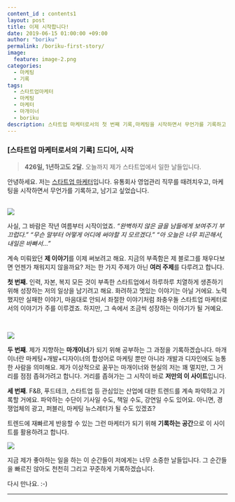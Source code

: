 ```yaml
---
content_id : contents1
layout: post
title: 이제 시작합니다!
date: 2019-06-15 01:00:00 +09:00
author: "boriku"
permalink: /boriku-first-story/
image:
  feature: image-2.png
categories:
  - 마케팅
  - 기록
tags:
  - 스타트업마케터
  - 마케팅
  - 마케터
  - 마개이너
  - boriku
description: 스타트업 마케터로서의 첫 번째 기록,마케팅을 시작하면서 무언가를 기록하고 남기고 싶었습니다. 디지털마케팅부터 푸드, 스타트업 트렌드까지 마개이너로 성장하는 그 과정을 담겠습니다.
---
```


### **[스타트업 마케터로서의 기록] 드디어, 시작**

> **426일, 1년하고도 2달.**
> 오늘까지 제가 스타트업에서 일한 날들입니다.
>

안녕하세요. 저는 <u>스타트업 마케터</u>입니다.
유통회사 영업관리 직무를 때려치우고,
마케팅을 시작하면서 무언가를 기록하고, 남기고 싶었습니다.

<br>![](https://images.unsplash.com/uploads/141103282695035fa1380/95cdfeef?ixlib=rb-1.2.1&ixid=eyJhcHBfaWQiOjEyMDd9&auto=format&fit=crop&w=1274&q=80)


사실, 그 바람은 작년 여름부터 시작이었죠.
*“완벽하지 않은 글을 남들에게 보여주기 부끄럽다.”*
*“무슨 말부터 어떻게 어디에 써야할 지 모르겠다.”*
*“아 오늘은 너무 피곤해서, 내일은 바빠서…”*

계속 미뤄왔던 **제 이야기**를 이제 써보려고 해요.
지금의 부족함은 제 블로그를 채우다보면 언젠가 채워지지 않을까요?
저는 한 가지 주제가 아닌 **여러 주제**를 다루려고 합니다.

**첫 번째.** 인력, 자본, 복지 모든 것이 부족한 스타트업에서 하루하루 치열하게 생존하기 위해 성장하는 저의 일상을 남기려고 해요.
화려하고 멋있는 이야기는 아닐 거에요.
노력했지만 실패한 이야기, 마음대로 안되서 좌절한 이야기처럼 좌충우돌 스타트업 마케터로서의 이야기가 주를 이루겠죠.
하지만, 그 속에서 조금씩 성장하는 이야기가 될 거예요.

<br>

![](https://images.unsplash.com/photo-1497005367839-6e852de72767?ixlib=rb-1.2.1&ixid=eyJhcHBfaWQiOjEyMDd9&auto=format&fit=crop&w=400&q=60)

**두 번째**. 제가 지향하는 **마개이너**가 되기 위해 공부하는 그 과정을 기록하겠습니다.
마개이너란 마케팅+개발+디자이너의 합성어로 마케팅 뿐만 아니라 개발과 디자인에도 능통한 사람을 의미해요.
제가 이상적으로 꿈꾸는 마개이너와 현실의 저는 꽤 멀지만, 그 거리를 점점 좁혀가려고 합니다.
거리를 좁혀가는 그 시작이 바로 **저만의 이 사이트**입니다.

**세 번째**. F&B, 푸드테크, 스타트업 등 관심있는 산업에 대한 트렌드를 계속 파악하고 기록할 거에요.
파악하는 수단이 기사일 수도, 책일 수도, 강연일 수도 있어요. 아니면, 경쟁업체의 광고, 퍼블리, 마케팅 뉴스레터가 될 수도 있겠죠?

 [](C:\Users\USER\GitHub\boriku\boriku\img\firstlog_3.jpg)

트렌드에 재빠르게 반응할 수 있는 그런 마케터가 되기 위해 **기록하는 공간**으로 이 사이트를 활용하려고 합니다.

![](https://images.unsplash.com/photo-1504805572947-34fad45aed93?ixlib=rb-1.2.1&ixid=eyJhcHBfaWQiOjEyMDd9&auto=format&fit=crop&w=400&q=60)

지금 제가 좋아하는 일을 하는 이 순간들이 저에게는 너무 소중한 날들입니다.
그 순간들을 빠르진 않아도 천천히 그리고 꾸준하게 기록하겠습니다.

다시 만나요.
:-)

------

